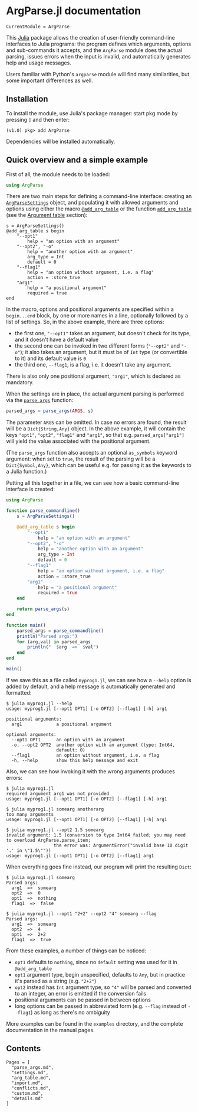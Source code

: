 # ArgParse.jl documentation

```@meta
CurrentModule = ArgParse
```

This [Julia](http://julialang.org) package allows the creation of user-friendly command-line interfaces
to Julia programs: the program defines which arguments, options and sub-commands it accepts, and the
`ArgParse` module does the actual parsing, issues errors when the input is invalid, and automatically
generates help and usage messages.

Users familiar with Python's `argparse` module will find many similarities, but some important differences
as well.

## Installation

To install the module, use Julia's package manager: start pkg mode by pressing `]` and then enter:

```
(v1.0) pkg> add ArgParse
```

Dependencies will be installed automatically.

## Quick overview and a simple example

First of all, the module needs to be loaded:

```julia
using ArgParse
```

There are two main steps for defining a command-line interface: creating an [`ArgParseSettings`](@ref) object, and
populating it with allowed arguments and options using either the macro [`@add_arg_table`](@ref) or the
function [`add_arg_table`](@ref) (see the [Argument table](@ref) section):

```
s = ArgParseSettings()
@add_arg_table s begin
    "--opt1"
        help = "an option with an argument"
    "--opt2", "-o"
        help = "another option with an argument"
        arg_type = Int
        default = 0
    "--flag1"
        help = "an option without argument, i.e. a flag"
        action = :store_true
    "arg1"
        help = "a positional argument"
        required = true
end
```

In the macro, options and positional arguments are specified within a `begin...end` block, by one or more names
in a line, optionally followed by a list of settings.
So, in the above example, there are three options:

* the first one, `"--opt1"` takes an argument, but doesn't check for its type, and it doesn't have a default value
* the second one can be invoked in two different forms (`"--opt2"` and `"-o"`); it also takes an argument, but
  it must be of `Int` type (or convertible to it) and its default value is `0`
* the third one, `--flag1`, is a flag, i.e. it doesn't take any argument.

There is also only one positional argument, `"arg1"`, which is declared as mandatory.

When the settings are in place, the actual argument parsing is performed via the [`parse_args`](@ref) function:

```julia
parsed_args = parse_args(ARGS, s)
```

The parameter `ARGS` can be omitted. In case no errors are found, the result will be a `Dict{String,Any}` object.
In the above example, it will contain the keys `"opt1"`, `"opt2"`, `"flag1"` and `"arg1"`, so that e.g.
`parsed_args["arg1"]` will yield the value associated with the positional argument.

(The `parse_args` function also accepts an optional `as_symbols` keyword argument: when set to `true`, the
result of the parsing will be a `Dict{Symbol,Any}`, which can be useful e.g. for passing it as the keywords to a Julia
function.)

Putting all this together in a file, we can see how a basic command-line interface is created:

```julia
using ArgParse

function parse_commandline()
    s = ArgParseSettings()

    @add_arg_table s begin
        "--opt1"
            help = "an option with an argument"
        "--opt2", "-o"
            help = "another option with an argument"
            arg_type = Int
            default = 0
        "--flag1"
            help = "an option without argument, i.e. a flag"
            action = :store_true
        "arg1"
            help = "a positional argument"
            required = true
    end

    return parse_args(s)
end

function main()
    parsed_args = parse_commandline()
    println("Parsed args:")
    for (arg,val) in parsed_args
        println("  $arg  =>  $val")
    end
end

main()
```

If we save this as a file called `myprog1.jl`, we can see how a `--help` option is added by default,
and a help message is automatically generated and formatted:

```text
$ julia myprog1.jl --help
usage: myprog1.jl [--opt1 OPT1] [-o OPT2] [--flag1] [-h] arg1

positional arguments:
  arg1             a positional argument

optional arguments:
  --opt1 OPT1      an option with an argument
  -o, --opt2 OPT2  another option with an argument (type: Int64,
                   default: 0)
  --flag1          an option without argument, i.e. a flag
  -h, --help       show this help message and exit
```

Also, we can see how invoking it with the wrong arguments produces errors:

```text
$ julia myprog1.jl
required argument arg1 was not provided
usage: myprog1.jl [--opt1 OPT1] [-o OPT2] [--flag1] [-h] arg1

$ julia myprog1.jl somearg anotherarg
too many arguments
usage: myprog1.jl [--opt1 OPT1] [-o OPT2] [--flag1] [-h] arg1

$ julia myprog1.jl --opt2 1.5 somearg
invalid argument: 1.5 (conversion to type Int64 failed; you may need to overload ArgParse.parse_item;
                  the error was: ArgumentError("invalid base 10 digit '.' in \"1.5\""))
usage: myprog1.jl [--opt1 OPT1] [-o OPT2] [--flag1] arg1
```

When everything goes fine instead, our program will print the resulting `Dict`:

```text
$ julia myprog1.jl somearg
Parsed args:
  arg1  =>  somearg
  opt2  =>  0
  opt1  =>  nothing
  flag1  =>  false

$ julia myprog1.jl --opt1 "2+2" --opt2 "4" somearg --flag
Parsed args:
  arg1  =>  somearg
  opt2  =>  4
  opt1  =>  2+2
  flag1  =>  true
```

From these examples, a number of things can be noticed:

* `opt1` defaults to `nothing`, since no `default` setting was used for it in `@add_arg_table`
* `opt1` argument type, begin unspecified, defaults to `Any`, but in practice it's parsed as a
  string (e.g. `"2+2"`)
* `opt2` instead has `Int` argument type, so `"4"` will be parsed and converted to an integer,
  an error is emitted if the conversion fails
* positional arguments can be passed in between options
* long options can be passed in abbreviated form (e.g. `--flag` instead of `--flag1`) as long as
  there's no ambiguity

More examples can be found in the `examples` directory, and the complete documentation in the
manual pages.

## Contents

```@contents
Pages = [
  "parse_args.md",
  "settings.md",
  "arg_table.md",
  "import.md",
  "conflicts.md",
  "custom.md",
  "details.md"
]
```
